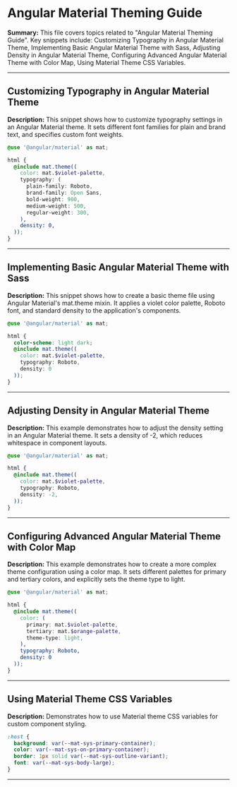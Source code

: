 # Angular Material Theming Guide

**Summary:** This file covers topics related to "Angular Material Theming Guide". Key snippets include: Customizing Typography in Angular Material Theme, Implementing Basic Angular Material Theme with Sass, Adjusting Density in Angular Material Theme, Configuring Advanced Angular Material Theme with Color Map, Using Material Theme CSS Variables.

---

## Customizing Typography in Angular Material Theme

**Description:** This snippet shows how to customize typography settings in an Angular Material theme. It sets different font families for plain and brand text, and specifies custom font weights.

```scss
@use '@angular/material' as mat;

html {
  @include mat.theme((
    color: mat.$violet-palette,
    typography: (
      plain-family: Roboto,
      brand-family: Open Sans,
      bold-weight: 900,
      medium-weight: 500,
      regular-weight: 300,
    ),
    density: 0,
  ));
}
```

---

## Implementing Basic Angular Material Theme with Sass

**Description:** This snippet shows how to create a basic theme file using Angular Material's mat.theme mixin. It applies a violet color palette, Roboto font, and standard density to the application's components.

```scss
@use '@angular/material' as mat;

html {
  color-scheme: light dark;
  @include mat.theme((
    color: mat.$violet-palette,
    typography: Roboto,
    density: 0
  ));
}
```

---

## Adjusting Density in Angular Material Theme

**Description:** This example demonstrates how to adjust the density setting in an Angular Material theme. It sets a density of -2, which reduces whitespace in component layouts.

```scss
@use '@angular/material' as mat;

html {
  @include mat.theme((
    color: mat.$violet-palette,
    typography: Roboto,
    density: -2,
  ));
}
```

---

## Configuring Advanced Angular Material Theme with Color Map

**Description:** This example demonstrates how to create a more complex theme configuration using a color map. It sets different palettes for primary and tertiary colors, and explicitly sets the theme type to light.

```scss
@use '@angular/material' as mat;

html {
  @include mat.theme((
    color: (
      primary: mat.$violet-palette,
      tertiary: mat.$orange-palette,
      theme-type: light,
    ),
    typography: Roboto,
    density: 0
  ));
}
```

---

## Using Material Theme CSS Variables

**Description:** Demonstrates how to use Material theme CSS variables for custom component styling.

```css
:host {
  background: var(--mat-sys-primary-container);
  color: var(--mat-sys-on-primary-container);
  border: 1px solid var(--mat-sys-outline-variant);
  font: var(--mat-sys-body-large);
}
```

---